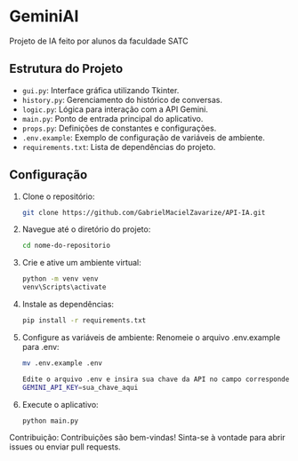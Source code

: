 # GeminiAI

Projeto de IA feito por alunos da faculdade SATC

## Estrutura do Projeto

- `gui.py`: Interface gráfica utilizando Tkinter.
- `history.py`: Gerenciamento do histórico de conversas.
- `logic.py`: Lógica para interação com a API Gemini.
- `main.py`: Ponto de entrada principal do aplicativo.
- `props.py`: Definições de constantes e configurações.
- `.env.example`: Exemplo de configuração de variáveis de ambiente.
- `requirements.txt`: Lista de dependências do projeto.

## Configuração

1. Clone o repositório:
   ```bash
   git clone https://github.com/GabrielMacielZavarize/API-IA.git

2. Navegue até o diretório do projeto:
    ```bash
    cd nome-do-repositorio
3. Crie e ative um ambiente virtual:
    ```bash
    python -m venv venv
    venv\Scripts\activate

4. Instale as dependências:
    ```bash
    pip install -r requirements.txt

5. Configure as variáveis de ambiente: Renomeie o arquivo .env.example para .env:
    ```bash
    mv .env.example .env

    Edite o arquivo .env e insira sua chave da API no campo correspondente:
    GEMINI_API_KEY=sua_chave_aqui

6. Execute o aplicativo:
    ```bash
    python main.py

Contribuição:
Contribuições são bem-vindas! Sinta-se à vontade para abrir issues ou enviar pull requests.
